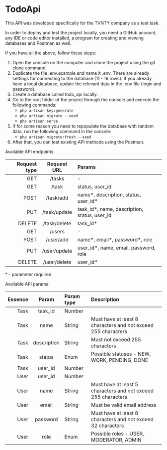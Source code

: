 # TodoApi

This API was developed specifically for the TVNTY company 
as a test task.

In order to deploy and test the project locally, 
you need a GitHub account, any IDE or code editor installed, 
a program for creating and viewing databases and Postman as well. 

If you have all the above, follow these steps:

1. Open the console on the computer and clone the project using the git clone command.
2. Duplicate the file .env.example and name it .env. 
   There are already settings for connecting to the database (11 - 16 rows).
   If you already have a local database, 
   update the relevant data in the .env file (login and password).
3. Create a database called todo_api locally.
4. Go to the root folder of the project through the console 
   and execute the following commands:
    * `php artisan key:generate`
    * `php artisan migrate --seed`
    * `php artisan serve`
5. If for some reason you need to repopulate the database with random data, 
   run the following command in the console:
   * `php artisan migrate:fresh --seed`
6. After that, you can test existing API methods using the Postman.

Available API endpoints:

| Request type | Request URL  | Params                                      |
|-------------:|:------------:|:--------------------------------------------|
| GET          | /tasks       | -                                           |
| GET          | /task        | status, user_id                             |
| POST         | /task/add    | name*, description, status, user_id*        |
| PUT          | /task/update | task_id*, name, description, status, user_id|
| DELETE       | /task/delete | task_id*                                    |
| GET          | /users       | -                                           |
| POST         | /user/add    | name*, email*, password*, role              |
| PUT          | /user/update | user_id*, name, email, password, role       |
| DELETE       | /user/delete | user_id*                                    |

\* - parameter required.

Available API params:

| Essence | Param       | Param type | Description                                                   |
|--------:|:-----------:|:-----------|:--------------------------------------------------------------|
| Task    | task_id     | Number     |                                                               |
| Task    | name        | String     | Must have at least 8 characters and not exceed 255 characters |
| Task    | description | String     | Must not exceed 255 characters                                |
| Task    | status      | Enum       | Possible statuses - NEW, WORK, PENDING, DONE                  |
| Task    | user_id     | Number     |                                                               |
| User    | user_id     | Number     |                                                               |
| User    | name        | String     | Must have at least 5 characters and not exceed 255 characters |
| User    | email       | String     | Must be valid email address                                   |
| User    | password    | String     | Must have at least 8 characters and not exceed 32 characters  |
| User    | role        | Enum       | Possible roles - USER, MODERATOR, ADMIN                       |
